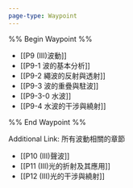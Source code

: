 ```yaml
---
page-type: Waypoint
---
```

%% Begin Waypoint %%
- [[P9 (III)波動]]
- [[P9-1 波的基本分析]]
- [[P9-2 繩波的反射與透射]]
- [[P9-3 波的重疊與駐波]]
- [[P9-3-0 水波]]
- [[P9-4 水波的干涉與繞射]]

%% End Waypoint %%

Additional Link: 所有波動相關的章節
- [[P10 (III)聲波]]
- [[P11 (III)光的折射及其應用]]
- [[P12 (III)光的干涉與繞射]]